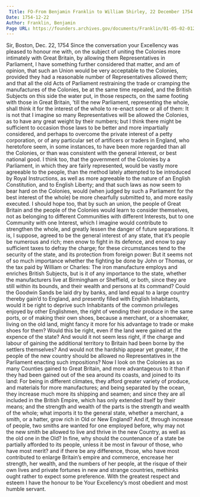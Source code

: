 ```yaml
---
 Title: FO-From Benjamin Franklin to William Shirley, 22 December 1754
Date: 1754-12-22
Author: Franklin, Benjamin
Page URL: https://founders.archives.gov/documents/Franklin/01-05-02-0127
---
```


Sir,
Boston, Dec. 22, 1754
Since the conversation your Excellency was pleased to honour me with, on the subject of uniting the Colonies more intimately with Great Britain, by allowing them Representatives in Parliament, I have something further considered that matter, and am of opinion, that such an Union would be very acceptable to the Colonies, provided they had a reasonable number of Representatives allowed them; and that all the old Acts of Parliament restraining the trade or cramping the manufactures of the Colonies, be at the same time repealed, and the British Subjects on this side the water put, in those respects, on the same footing with those in Great Britain, ’till the new Parliament, representing the whole, shall think it for the interest of the whole to re-enact some or all of them: It is not that I imagine so many Representatives will be allowed the Colonies, as to have any great weight by their numbers; but I think there might be sufficient to occasion those laws to be better and more impartially considered, and perhaps to overcome the private interest of a petty corporation, or of any particular set of artificers or traders in England, who heretofore seem, in some instances, to have been more regarded than all the Colonies, or than was consistent with the general interest, or best national good. I think too, that the government of the Colonies by a Parliament, in which they are fairly represented, would be vastly more agreeable to the people, than the method lately attempted to be introduced by Royal Instructions, as well as more agreeable to the nature of an English Constitution, and to English Liberty; and that such laws as now seem to bear hard on the Colonies, would (when judged by such a Parliament for the best interest of the whole) be more chearfully submitted to, and more easily executed.
I should hope too, that by such an union, the people of Great Britain and the people of the Colonies would learn to consider themselves, not as belonging to different Communities with different Interests, but to one Community with one Interest, which I imagine would contribute to strengthen the whole, and greatly lessen the danger of future separations.
It is, I suppose, agreed to be the general interest of any state, that it’s people be numerous and rich; men enow to fight in its defence, and enow to pay sufficient taxes to defray the charge; for these circumstances tend to the security of the state, and its protection from foreign power: But it seems not of so much importance whether the fighting be done by John or Thomas, or the tax paid by William or Charles: The iron manufacture employs and enriches British Subjects, but is it of any importance to the state, whether the manufacturers live at Birmingham or Sheffield, or both, since they are still within its bounds, and their wealth and persons at its command? Could the Goodwin Sands be laid dry by banks, and land equal to a large country thereby gain’d to England, and presently filled with English Inhabitants, would it be right to deprive such Inhabitants of the common privileges enjoyed by other Englishmen, the right of vending their produce in the same ports, or of making their own shoes, because a merchant, or a shoemaker, living on the old land, might fancy it more for his advantage to trade or make shoes for them? Would this be right, even if the land were gained at the expence of the state? And would it not seem less right, if the charge and labour of gaining the additional territory to Britain had been borne by the settlers themselves? And would not the hardship appear yet greater, if the people of the new country should be allowed no Representatives in the Parliament enacting such impositions? Now I look on the Colonies as so many Counties gained to Great Britain, and more advantageous to it than if they had been gained out of the sea around its coasts, and joined to its land: For being in different climates, they afford greater variety of produce, and materials for more manufactures; and being separated by the ocean, they increase much more its shipping and seamen; and since they are all included in the British Empire, which has only extended itself by their means; and the strength and wealth of the parts is the strength and wealth of the whole; what imports it to the general state, whether a merchant, a smith, or a hatter, grow rich in Old or New England? And if, through increase of people, two smiths are wanted for one employed before, why may not the new smith be allowed to live and thrive in the new Country, as well as the old one in the Old? In fine, why should the countenance of a state be partially afforded to its people, unless it be most in favour of those, who have most merit? and if there be any difference, those, who have most contributed to enlarge Britain’s empire and commerce, encrease her strength, her wealth, and the numbers of her people, at the risque of their own lives and private fortunes in new and strange countries, methinks ought rather to expect some preference.
With the greatest respect and esteem I have the honour to be Your Excellency’s most obedient and most humble servant.

